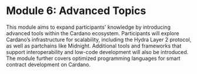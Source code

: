 # Module 6: Advanced Topics

This module aims to expand participants' knowledge by introducing advanced tools within the Cardano ecosystem. Participants will explore Cardano’s infrastructure for scalability, including the Hydra Layer 2 protocol, as well as partchains like Midnight. Additional tools and frameworks that support interoperability and low-code development will also be introduced. The module further covers optimized programming languages for smart contract development on Cardano.
